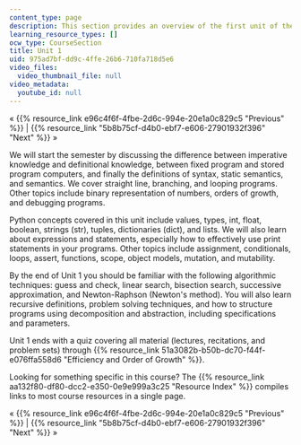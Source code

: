 ```yaml
---
content_type: page
description: This section provides an overview of the first unit of the course.
learning_resource_types: []
ocw_type: CourseSection
title: Unit 1
uid: 975ad7bf-dd9c-4ffe-26b6-710fa718d5e6
video_files:
  video_thumbnail_file: null
video_metadata:
  youtube_id: null
---
```


« {{% resource_link e96c4f6f-4fbe-2d6c-994e-20e1a0c829c5 "Previous" %}} | {{% resource_link "5b8b75cf-d4b0-ebf7-e606-27901932f396" "Next" %}} »

We will start the semester by discussing the difference between imperative knowledge and definitional knowledge, between fixed program and stored program computers, and finally the definitions of syntax, static semantics, and semantics. We cover straight line, branching, and looping programs. Other topics include binary representation of numbers, orders of growth, and debugging programs.

Python concepts covered in this unit include values, types, int, float, boolean, strings (str), tuples, dictionaries (dict), and lists. We will also learn about expressions and statements, especially how to effectively use print statements in your programs. Other topics include assignment, conditionals, loops, assert, functions, scope, object models, mutation, and mutability.

By the end of Unit 1 you should be familiar with the following algorithmic techniques: guess and check, linear search, bisection search, successive approximation, and Newton-Raphson (Newton's method). You will also learn recursive definitions, problem solving techniques, and how to structure programs using decomposition and abstraction, including specifications and parameters.

Unit 1 ends with a quiz covering all material (lectures, recitations, and problem sets) through {{% resource_link 51a3082b-b50b-dc70-f44f-e076ffa558d6 "Efficiency and Order of Growth" %}}.

Looking for something specific in this course? The {{% resource_link aa132f80-df80-dcc2-e350-0e9e999a3c25 "Resource Index" %}} compiles links to most course resources in a single page.

« {{% resource_link e96c4f6f-4fbe-2d6c-994e-20e1a0c829c5 "Previous" %}} | {{% resource_link "5b8b75cf-d4b0-ebf7-e606-27901932f396" "Next" %}} »